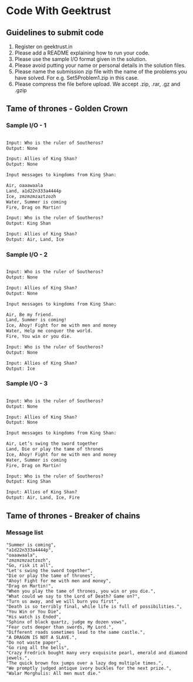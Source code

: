 # Code With Geektrust

## Guidelines to submit code

1. Register on geektrust.in
2. Please add a README explaining how to run your code.
3. Please use the sample I/O format given in the solution.
4. Please avoid putting your name or personal details in the solution files.
5. Please name the submission zip file with the name of the problems you have solved. For e.g. Set5Problem1.zip in this case.
6. Please compress the file before upload. We accept .zip, .rar, .gz and .gzip


## Tame of thrones - Golden Crown
### Sample I/O - 1

```html

Input: Who is the ruler of Southeros?
Output: None

Input: Allies of King Shan?
Output: None 

Input messages to kingdoms from King Shan: 

Air, oaaawaala
Land, a1d22n333a4444p
Ice, zmzmzmzaztzozh
Water, Summer is coming 
Fire, Drag on Martin!

Input: Who is the ruler of Southeros? 
Output: King Shan 

Input: Allies of King Shan? 
Output: Air, Land, Ice
```
### Sample I/O - 2
```html

Input: Who is the ruler of Southeros?
Output: None

Input: Allies of King Shan?
Output: None 

Input messages to kingdoms from King Shan: 

Air, Be my friend.
Land, Summer is coming!
Ice, Ahoy! Fight for me with men and money
Water, Help me conquer the world.
Fire, You win or you die.

Input: Who is the ruler of Southeros? 
Output: None

Input: Allies of King Shan? 
Output: Ice
```
### Sample I/O - 3
```html

Input: Who is the ruler of Southeros?
Output: None

Input: Allies of King Shan?
Output: None 

Input messages to kingdoms from King Shan: 

Air, Let’s swing the sword together
Land, Die or play the tame of thrones
Ice, Ahoy! Fight for me with men and money
Water, Summer is coming 
Fire, Drag on Martin!

Input: Who is the ruler of Southeros? 
Output: King Shan 

Input: Allies of King Shan? 
Output: Air, Land, Ice, Fire
```

## Tame of thrones - Breaker of chains

### Message list

```
"Summer is coming",
"a1d22n333a4444p",
"oaaawaala",
"zmzmzmzaztzozh",
"Go, risk it all",
"Let's swing the sword together",
"Die or play the tame of thrones",
"Ahoy! Fight for me with men and money",
"Drag on Martin!",
"When you play the tame of thrones, you win or you die.",
"What could we say to the Lord of Death? Game on?",
"Turn us away, and we will burn you first",
"Death is so terribly final, while life is full of possibilities.",
"You Win or You Die",
"His watch is Ended",
"Sphinx of black quartz, judge my dozen vows",
"Fear cuts deeper than swords, My Lord.",
"Different roads sometimes lead to the same castle.",
"A DRAGON IS NOT A SLAVE.",
"Do not waste paper",
"Go ring all the bells",
"Crazy Fredrick bought many very exquisite pearl, emerald and diamond jewels.",
"The quick brown fox jumps over a lazy dog multiple times.",
"We promptly judged antique ivory buckles for the next prize.",
"Walar Morghulis: All men must die."
```